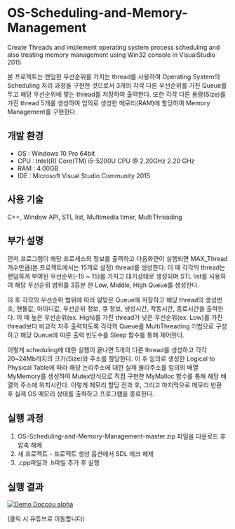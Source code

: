 # OS-Scheduling-and-Memory-Management

Create Threads and implement operating system process scheduling and also treating memory management using Win32 console in VisualStudio 2015

본 프로젝트는 랜덤한 우선순위를 가지는 thread를 사용하여 Operating System의 Scheduling 처리 과정을 구현한 것으로서 3개의 각각 다른 우선순위를 가진 Queue를 두고 해당 우선순위에 맞는 thread를 저장하여 출력한다. 또한 각각 다른 용량(Size)를 가진 thread 5개를 생성하여 임의로 생성한 메모리(RAM)에 할당하여 Memory Management를 구현한다.

## 개발 환경

* OS : Windows 10 Pro 64bit
* CPU : Intel(R) Core(TM) i5-5200U CPU @ 2.20GHz 2.20 GHz
* RAM : 4.00GB
* IDE : Microsoft Visual Studio Community 2015

## 사용 기술

C++, Window API, STL list, Multimedia timer, MultiThreading

## 부가 설명

 먼저 프로그램이 해당 프로세스의 정보를 출력하고 다음화면이 실행되면 MAX_Thread 개수만큼(본 프로젝트에서는 15개로 설정) thread를 생성한다. 이 때 각각의 thread는 랜덤하게 부여된 우선순위(-15 ~ 15)를 가지고 대기상태로 생성되며 STL list를 사용하여 해당 우선순위 범위를 3등분 한 Low, Middle, High Queue를 생성한다.

 이 후 각각의 우선순위 범위에 따라 알맞은 Queue에 저장하고 해당 thread의 생성번호, 핸들값, 아이디값, 우선순위 정보, 큐 정보, 생성시간, 작동시간, 종료시간을 출력한다. 이 때 높은 우선순위(ex. High)를 가진 thread가 낮은 우선순위(ex. Low)를 가진 thread보다 비교적 자주 출력되도록 각각의 Queue를 MultiThreading 기법으로 구성하고 해당 Queue에 따른 출력 빈도수를 Sleep 함수를 통해 제어한다.

 이렇게 scheduling에 대한 실행이 끝나면 5개의 다른 thread를 생성하고 각각 20~24Mb까지의 크기(Size)와 주소를 할당한다. 이 후 임의로 생성한 Logical to Physical Table에 따라 해당 논리주소에 대한 실제 물리주소를 임의의 배열 MyMemory를 생성하여 Mutex방식으로 직접 구현한 MyMalloc 함수를 통해 해당 배열의 주소에 위치시킨다. 이렇게 메모리 할당 전과 후, 그리고 마지막으로 메모리 반환 후 실제 OS 메모리 상태를 출력하고 프로그램을 종료한다.

## 실행 과정

1. OS-Scheduling-and-Memory-Management-master.zip 파일을 다운로드 후 압축 해제
2. 새 프로젝트 - 프로젝트 생성 옵션에서 SDL 체크 헤제
3. .cpp파일과 .h파일 추가 후 실행

## 실행 결과

[![Demo Doccou alpha](https://j.gifs.com/Bg28wk.gif)](https://youtu.be/pbiWALPjNU0)

(클릭 시 유튜브로 이동합니다)
